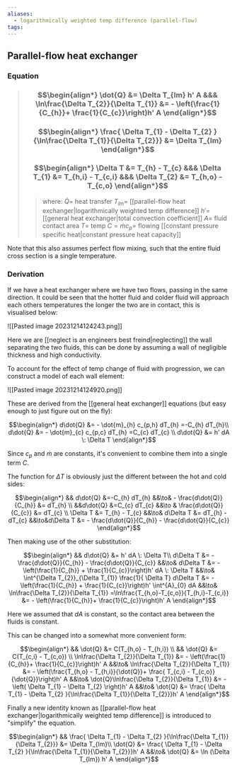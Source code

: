 ```yaml
---
aliases:
  - logarithmically weighted temp difference (parallel-flow)
tags:
---
```


## Parallel-flow heat exchanger

### Equation

> ### $$\begin{align*} \dot{Q}  &=  \Delta T_{lm}  h' A &&&  \ln\frac{\Delta T_{2}}{\Delta T_{1}}  &= - \left(\frac{1}{C_{h}}+ \frac{1}{C_{c}}\right)h' A \end{align*}$$
> ### $$\begin{align*} \frac{  \Delta T_{1} - \Delta T_{2}   }{\ln\frac{\Delta T_{1}}{\Delta T_{2}}} &= \Delta T_{lm}   \end{align*}$$
> ### $$\begin{align*} \Delta T &= T_{h} - T_{c}  &&& \Delta T_{1} &= T_{h,i} - T_{c,i}  &&&  \Delta T_{2} &= T_{h,o} - T_{c,o}  \end{align*}$$
>> where:
>> $\dot{Q}=$ heat transfer
>> $T_{lm}=$ [[parallel-flow heat exchanger|logarithmically weighted temp difference]]
>> $h'=$ [[general heat exchanger|total convection coefficient]]
>> $A=$ fluid contact area
>> $T=$ temp
>> $C=\dot{m}c_{p}=$ flowing [[constant pressure specific heat|constant pressure heat capacity]]

Note that this also assumes perfect flow mixing, such that the entire fluid cross section is a single temperature.

### Derivation

If we have a heat exchanger where we have two flows, passing in the same direction. It could be seen that the hotter fluid and colder fluid will approach each others temperatures the longer the two are in contact, this is visualised below:

![[Pasted image 20231214124243.png]]

Here we are [[neglect is an engineers best freind|neglecting]] the wall separating the two fluids, this can be done by assuming a wall of negligible thickness and high conductivity.

To account for the effect of temp change of fluid with progression, we can construct a model of each wall element:

![[Pasted image 20231214124920.png]]

These are derived from the [[general heat exchanger]] equations (but easy enough to just figure out on the fly):

$$\begin{align*}
d\dot{Q} &= - \dot{m}_{h} c_{p,h} dT_{h} =-C_{h} dT_{h}\\
d\dot{Q} &= - \dot{m}_{c} c_{p,c} dT_{h} =C_{c} dT_{c} \\
d\dot{Q} &= h' dA \: \Delta T
\end{align*}$$

Since $c_{p}$ and $\dot{m}$ are constants, it's convenient to combine them into a single term $C$.

The function for $\Delta T$ is obviously just the different between the hot and cold sides:

$$\begin{align*}
&& d\dot{Q} &=-C_{h} dT_{h} &&\to& - \frac{d\dot{Q}}{C_{h}} &= dT_{h} \\
&&d\dot{Q} &=C_{c} dT_{c} &&\to & \frac{d\dot{Q}}{C_{c}} &= dT_{c} \\
\Delta T &= T_{h} - T_{c} &&\to& d\Delta T &= dT_{h} - dT_{c}  &&\to&d\Delta T &= - \frac{d\dot{Q}}{C_{h}} - \frac{d\dot{Q}}{C_{c}}
\end{align*}$$

Then making use of the other substitution:

$$\begin{align*}
&& d\dot{Q} &= h' dA \: \Delta T\\
d\Delta T &= - \frac{d\dot{Q}}{C_{h}} - \frac{d\dot{Q}}{C_{c}} &&\to&  d\Delta T &= - \left(\frac{1}{C_{h}} + \frac{1}{C_{c}}\right)h' dA \: \Delta T 
 &&\to& \int^{\Delta T_{2}}_{\Delta T_{1}} \frac{1}{ \Delta T} d\Delta T &= - \left(\frac{1}{C_{h}} + \frac{1}{C_{c}}\right)h' \int^{A}_{0} dA 
  &&\to& \ln\frac{\Delta T_{2}}{\Delta T_{1}}  =\ln\frac{T_{h,o}-T_{c,o}}{T_{h,i}-T_{c,i}} &= - \left(\frac{1}{C_{h}}+ \frac{1}{C_{c}}\right)h' A
\end{align*}$$

Here we assumed that $dA$ is constant, so the contact area between the fluids is constant.

This can be changed into a somewhat more convenient form:

$$\begin{align*}
&& \dot{Q} &= C(T_{h,o} - T_{h,i}) \\
&& \dot{Q} &= C(T_{c,i} - T_{c,o}) \\
\ln\frac{\Delta T_{2}}{\Delta T_{1}}  &= - \left(\frac{1}{C_{h}}+ \frac{1}{C_{c}}\right)h' A &&\to&  
\ln\frac{\Delta T_{2}}{\Delta T_{1}}  &= - \left(\frac{T_{h,o} - T_{h,i}}{\dot{Q}}+ \frac{ T_{c,i} - T_{c,o}}{\dot{Q}}\right)h' A  &&\to&  
\dot{Q}\ln\frac{\Delta T_{2}}{\Delta T_{1}}  &= - \left(  \Delta T_{1} - \Delta T_{2}  \right)h' A   &&\to&  
\dot{Q}  &=   \frac{  \Delta T_{1} - \Delta T_{2}   }{\ln\frac{\Delta T_{1}}{\Delta T_{2}}}h' A  
\end{align*}$$

Finally a new identity known as [[parallel-flow heat exchanger|logarithmically weighted temp difference]] is introduced to "simplify" the equation.

$$\begin{align*}
&&  \frac{  \Delta T_{1} - \Delta T_{2}   }{\ln\frac{\Delta T_{1}}{\Delta T_{2}}} &= \Delta T_{lm}\\
\dot{Q}  &=   \frac{  \Delta T_{1} - \Delta T_{2}   }{\ln\frac{\Delta T_{1}}{\Delta T_{2}}}h' A   &&\to& \dot{Q}  &=  \ln (\Delta T_{lm}) h' A
\end{align*}$$

